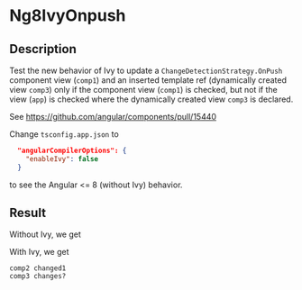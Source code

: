 # Ng8IvyOnpush

## Description
Test the new behavior of Ivy to update a `ChangeDetectionStrategy.OnPush` component view (`comp1`)
and an inserted template ref (dynamically created view `comp3`) only if the component view (`comp1`) is checked, 
but not if the view (`app`) is checked where the dynamically created view `comp3` is declared.

See https://github.com/angular/components/pull/15440

Change `tsconfig.app.json` to
```json
  "angularCompilerOptions": {
    "enableIvy": false
  }
```
to see the Angular <= 8 (without Ivy) behavior.

## Result

Without Ivy, we get


With Ivy, we get
```
comp2 changed1
comp3 changes?
```
